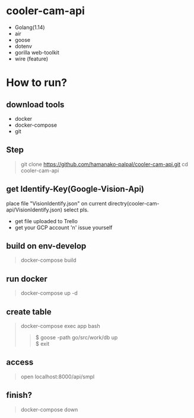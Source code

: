 # cooler-cam-api
- Golang(1.14)
- air
- goose
- dotenv
- gorilla web-toolkit
- wire (feature)
# How to run?
## download tools
- docker
- docker-compose
- git
## Step
> git clone https://github.com/hamanako-palpal/cooler-cam-api.git
> cd cooler-cam-api
## get Identify-Key(Google-Vision-Api)
place file "VisionIdentify.json" on current directry(cooler-cam-api/VisionIdentify.json)
select pls.
- get file uploaded to Trello
- get your GCP account 'n' issue yourself
## build on env-develop
> docker-compose build
## run docker
> docker-compose up -d
## create table
> docker-compose exec app bash
>> $ goose -path go/src/work/db up  
>> $ exit
## access
> open localhost:8000/api/smpl
## finish?
> docker-compose down